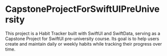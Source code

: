 # CapstoneProjectForSwiftUIPreUniversity
This project is a Habit Tracker built with SwiftUI and SwiftData, serving as a Capstone Project for SwiftUI pre-university course. Its goal is to help users create and maintain daily or weekly habits while tracking their progress over time.
